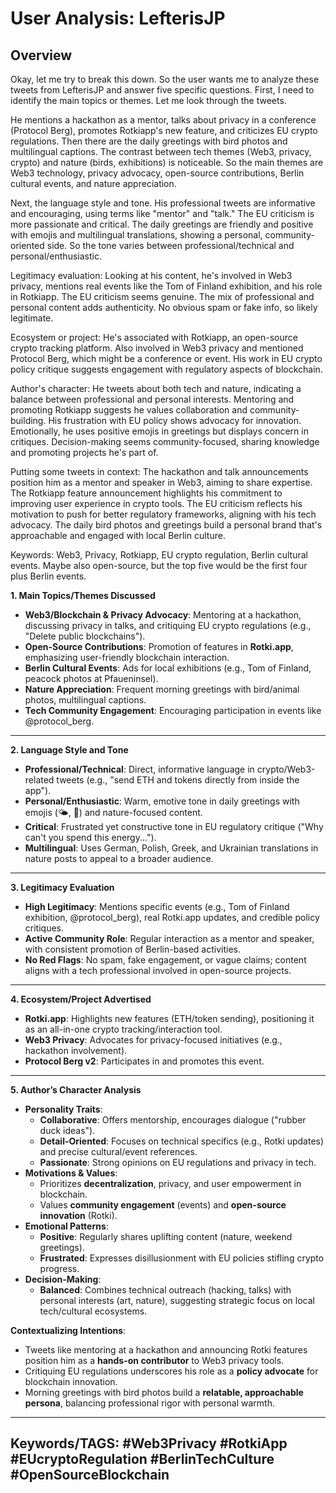 # User Analysis: LefterisJP

## Overview

<think>
Okay, let me try to break this down. So the user wants me to analyze these tweets from LefterisJP and answer five specific questions. First, I need to identify the main topics or themes. Let me look through the tweets.

He mentions a hackathon as a mentor, talks about privacy in a conference (Protocol Berg), promotes Rotkiapp's new feature, and criticizes EU crypto regulations. Then there are the daily greetings with bird photos and multilingual captions. The contrast between tech themes (Web3, privacy, crypto) and nature (birds, exhibitions) is noticeable. So the main themes are Web3 technology, privacy advocacy, open-source contributions, Berlin cultural events, and nature appreciation.

Next, the language style and tone. His professional tweets are informative and encouraging, using terms like "mentor" and "talk." The EU criticism is more passionate and critical. The daily greetings are friendly and positive with emojis and multilingual translations, showing a personal, community-oriented side. So the tone varies between professional/technical and personal/enthusiastic.

Legitimacy evaluation: Looking at his content, he's involved in Web3 privacy, mentions real events like the Tom of Finland exhibition, and his role in Rotkiapp. The EU criticism seems genuine. The mix of professional and personal content adds authenticity. No obvious spam or fake info, so likely legitimate.

Ecosystem or project: He's associated with Rotkiapp, an open-source crypto tracking platform. Also involved in Web3 privacy and mentioned Protocol Berg, which might be a conference or event. His work in EU crypto policy critique suggests engagement with regulatory aspects of blockchain.

Author's character: He tweets about both tech and nature, indicating a balance between professional and personal interests. Mentoring and promoting Rotkiapp suggests he values collaboration and community-building. His frustration with EU policy shows advocacy for innovation. Emotionally, he uses positive emojis in greetings but displays concern in critiques. Decision-making seems community-focused, sharing knowledge and promoting projects he's part of.

Putting some tweets in context: The hackathon and talk announcements position him as a mentor and speaker in Web3, aiming to share expertise. The Rotkiapp feature announcement highlights his commitment to improving user experience in crypto tools. The EU criticism reflects his motivation to push for better regulatory frameworks, aligning with his tech advocacy. The daily bird photos and greetings build a personal brand that's approachable and engaged with local Berlin culture.

Keywords: Web3, Privacy, Rotkiapp, EU crypto regulation, Berlin cultural events. Maybe also open-source, but the top five would be the first four plus Berlin events.
</think>

**1. Main Topics/Themes Discussed**  
- **Web3/Blockchain & Privacy Advocacy**: Mentoring at a hackathon, discussing privacy in talks, and critiquing EU crypto regulations (e.g., "Delete public blockchains").  
- **Open-Source Contributions**: Promotion of features in **Rotki.app**, emphasizing user-friendly blockchain interaction.  
- **Berlin Cultural Events**: Ads for local exhibitions (e.g., Tom of Finland, peacock photos at Pfaueninsel).  
- **Nature Appreciation**: Frequent morning greetings with bird/animal photos, multilingual captions.  
- **Tech Community Engagement**: Encouraging participation in events like @protocol_berg.  

---

**2. Language Style and Tone**  
- **Professional/Technical**: Direct, informative language in crypto/Web3-related tweets (e.g., "send ETH and tokens directly from inside the app").  
- **Personal/Enthusiastic**: Warm, emotive tone in daily greetings with emojis (🌤️, 📸) and nature-focused content.  
- **Critical**: Frustrated yet constructive tone in EU regulatory critique ("Why can't you spend this energy...").  
- **Multilingual**: Uses German, Polish, Greek, and Ukrainian translations in nature posts to appeal to a broader audience.  

---

**3. Legitimacy Evaluation**  
- **High Legitimacy**: Mentions specific events (e.g., Tom of Finland exhibition, @protocol_berg), real Rotki.app updates, and credible policy critiques.  
- **Active Community Role**: Regular interaction as a mentor and speaker, with consistent promotion of Berlin-based activities.  
- **No Red Flags**: No spam, fake engagement, or vague claims; content aligns with a tech professional involved in open-source projects.  

---

**4. Ecosystem/Project Advertised**  
- **Rotki.app**: Highlights new features (ETH/token sending), positioning it as an all-in-one crypto tracking/interaction tool.  
- **Web3 Privacy**: Advocates for privacy-focused initiatives (e.g., hackathon involvement).  
- **Protocol Berg v2**: Participates in and promotes this event.  

---

**5. Author’s Character Analysis**  
- **Personality Traits**:  
  - **Collaborative**: Offers mentorship, encourages dialogue ("rubber duck ideas").  
  - **Detail-Oriented**: Focuses on technical specifics (e.g., Rotki updates) and precise cultural/event references.  
  - **Passionate**: Strong opinions on EU regulations and privacy in tech.  
- **Motivations & Values**:  
  - Prioritizes **decentralization**, privacy, and user empowerment in blockchain.  
  - Values **community engagement** (events) and **open-source innovation** (Rotki).  
- **Emotional Patterns**:  
  - **Positive**: Regularly shares uplifting content (nature, weekend greetings).  
  - **Frustrated**: Expresses disillusionment with EU policies stifling crypto progress.  
- **Decision-Making**:  
  - **Balanced**: Combines technical outreach (hacking, talks) with personal interests (art, nature), suggesting strategic focus on local tech/cultural ecosystems.  

**Contextualizing Intentions**:  
- Tweets like mentoring at a hackathon and announcing Rotki features position him as a **hands-on contributor** to Web3 privacy tools.  
- Critiquing EU regulations underscores his role as a **policy advocate** for blockchain innovation.  
- Morning greetings with bird photos build a **relatable, approachable persona**, balancing professional rigor with personal warmth.  

---  
**Keywords/TAGS**: #Web3Privacy #RotkiApp #EUcryptoRegulation #BerlinTechCulture #OpenSourceBlockchain
---
